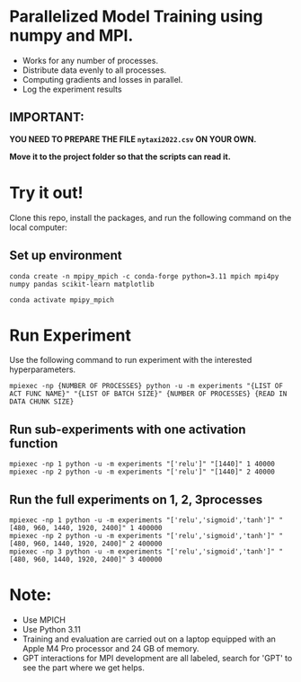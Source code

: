 # Parallelized Model Training using numpy and MPI.
- Works for any number of processes.
- Distribute data evenly to all processes.
- Computing gradients and losses in parallel.
- Log the experiment results
## IMPORTANT: 
**YOU NEED TO PREPARE THE FILE `nytaxi2022.csv` ON YOUR OWN.**

**Move it to the project folder so that the scripts can read it.**

# Try it out!
Clone this repo, install the packages, and run the following command on the local computer:

## Set up environment
```
conda create -n mpipy_mpich -c conda-forge python=3.11 mpich mpi4py numpy pandas scikit-learn matplotlib
 
conda activate mpipy_mpich
```

# Run Experiment
Use the following command to run experiment with the interested hyperparameters.
```
mpiexec -np {NUMBER OF PROCESSES} python -u -m experiments "{LIST OF ACT FUNC NAME}" "{LIST OF BATCH SIZE}" {NUMBER OF PROCESSES} {READ IN DATA CHUNK SIZE}
```

## Run sub-experiments with one activation function
```
mpiexec -np 1 python -u -m experiments "['relu']" "[1440]" 1 40000
mpiexec -np 2 python -u -m experiments "['relu']" "[1440]" 2 40000
```


## Run the full experiments on 1, 2, 3processes
```
mpiexec -np 1 python -u -m experiments "['relu','sigmoid','tanh']" "[480, 960, 1440, 1920, 2400]" 1 400000
mpiexec -np 2 python -u -m experiments "['relu','sigmoid','tanh']" "[480, 960, 1440, 1920, 2400]" 2 400000
mpiexec -np 3 python -u -m experiments "['relu','sigmoid','tanh']" "[480, 960, 1440, 1920, 2400]" 3 400000
```

# Note:
- Use MPICH
- Use Python 3.11
- Training and evaluation are carried out on a laptop equipped with an Apple M4 Pro processor and 24 GB of memory.
- GPT interactions for MPI development are all labeled, search for 'GPT' to see the part where we get helps. 


